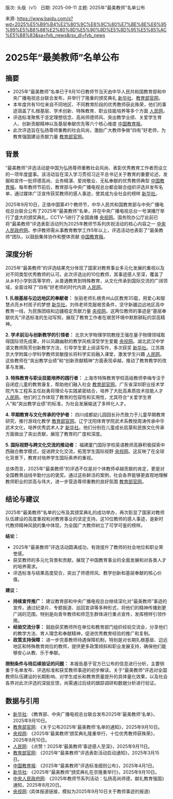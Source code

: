 版次: 头版（v1）
日期: 2025-09-11
主题: 2025年“最美教师”名单公布

来源: https://www.baidu.com/s?wd=2025%E5%B9%B4%E2%80%9C%E6%9C%80%E7%BE%8E%E6%95%99%E5%B8%88%E2%80%9D%E5%90%8D%E5%8D%95%E5%85%AC%E5%B8%83&sa=fyb_news&rsv_dl=fyb_news

# 2025年“最美教师”名单公布

## 摘要
- 2025年“最美教师”名单已于9月10日教师节当天由中华人民共和国教育部和中央广播电视总台联合发布，并举行了隆重的颁奖典礼 [新华社](https://vertexaisearch.cloud.google.com/id/xinhuanet-1)、[教育部官网](https://vertexaisearch.cloud.google.com/id/moe-1)。
- 本年度共有10位来自不同地区、不同教育阶段的优秀教师获此殊荣，他们的事迹涵盖了扎根基层、学术创新、特殊教育、职业技能培养等多个方面 [人民网](https://vertexaisearch.cloud.google.com/id/people-daily-1)。
- 评选标准聚焦于坚定理想信念、高尚师德师风、突出教学业绩、关爱学生育人、创新贡献精神以及基层奉献优先等六个核心维度 [中国教育报](https://vertexaisearch.cloud.google.com/id/jyb-1)。
- 此次评选旨在弘扬尊师重教的社会风尚，激励广大教师争做“四有”好老师，为教育强国建设贡献力量 [教育部官网](https://vertexaisearch.cloud.google.com/id/moe-2)。

## 背景
“最美教师”评选活动是中国为弘扬尊师重教社会风尚、表彰优秀教育工作者而设立的一项年度盛事。该活动旨在深入学习贯彻习近平总书记关于教育的重要论述，发掘和宣传一批师德高尚、业务精湛、爱岗敬业、无私奉献的优秀教师典型 [中国教育报](https://vertexaisearch.cloud.google.com/id/jyb-1)。每年教师节前后，教育部与中央广播电视总台都会联合组织评选并发布名单，通过媒体广泛宣传获奖教师的感人事迹，使其成为全社会的榜样 [新华社](https://vertexaisearch.cloud.google.com/id/xinhuanet-1)。

2025年9月10日，正值中国第41个教师节，中华人民共和国教育部与中央广播电视总台联合公布了2025年“最美教师”名单，并在中央广播电视总台一号演播厅举行了盛大的颁奖典礼，CCTV-1进行了全国直播 [央视网](https://vertexaisearch.cloud.google.com/id/cctv-1)。国务院办公厅此前已将“最美教师”评选表彰活动列为2025年教师节系列庆祝活动的核心内容之一 [中央人民政府网](https://vertexaisearch.cloud.google.com/id/gov-1)。参评教师需从事教育教学工作5年以上，评选活动也表彰了“最美教师”团队，以鼓励集体协作和整体贡献 [中国教育报](https://vertexaisearch.cloud.google.com/id/jyb-1)。

## 深度分析
2025年“最美教师”的评选结果充分体现了国家对教育事业多元化发展的重视以及对不同类型优秀教师的认可。此次评选出的10位教师，其事迹感人至深，覆盖了从乡村小学到高等学府，从普通教育到特殊教育，从文化传承到国际交流的广阔领域，全面诠释了“四有”好老师的时代内涵 [人民网](https://vertexaisearch.cloud.google.com/id/people-daily-1)。

**1. 扎根基层与边远地区的奉献者：**
张丽老师扎根贵州山区教育35载，用爱心和智慧点亮乡村孩子的梦想 [新华社](https://vertexaisearch.cloud.google.com/id/xinhuanet-2)。刘伟老师克服艰苦条件，坚守新疆边远地区高中教育一线，为民族团结和边疆稳定贡献力量 [央视网](https://vertexaisearch.cloud.google.com/id/cctv-2)。这两位教师的事迹是“基层奉献优先”评选标准的生动写照，展现了教育工作者在艰苦环境中默默耕耘的崇高精神。

**2. 学术前沿与创新教学的引领者：**
北京大学物理学院教授王强在量子物理领域取得国际领先成果，并以风趣幽默的教学风格深受学生爱戴 [央视网](https://vertexaisearch.cloud.google.com/id/cctv-2)。湖北武汉中学语文教师陈芳创新教学方法，引导学生爱上阅读写作，多次获奖 [新华社](https://vertexaisearch.cloud.google.com/id/xinhuanet-2)。江苏南京大学附属小学科学教师吴敏擅长将科学实验融入课堂，激发学生兴趣 [人民网](https://vertexaisearch.cloud.google.com/id/people-daily-1)。这些教师在“突出教学业绩”和“创新贡献精神”方面表现卓越，推动了教育教学的改革与发展。

**3. 特殊教育与职业技能培养的践行者：**
上海市特殊教育学校高级教师李梅专注于自闭症儿童的教育康复，帮助他们融入社会 [教育部官网](https://vertexaisearch.cloud.google.com/id/moe-1)。广东省深圳职业技术学院汽车工程系主任赵勇将理论与实践紧密结合，培养了大批高素质技术技能人才 [人民网](https://vertexaisearch.cloud.google.com/id/people-daily-1)。他们的工作体现了教育的包容性和实用性，尤其符合“关爱学生育人”和“突出教学业绩”的标准，为社会发展输送了多样化人才。

**4. 早期教育与文化传承的守护者：**
四川成都幼儿园园长孙杰致力于儿童早期教育研究，推行游戏化教学 [教育部官网](https://vertexaisearch.cloud.google.com/id/moe-1)。辽宁沈阳体育学院武术系教授周涛传承中华武术文化，培养优秀武术人才 [新华社](https://vertexaisearch.cloud.google.com/id/xinhuanet-2)。他们分别在儿童成长启蒙和民族文化传承方面做出了突出贡献，展现了教育的广度和深度。

**5. 国际视野与跨文化交流的推动者：**
福建厦门国际学校英语教师高静积极探索中西融合教学模式，促进跨文化交流，拓宽学生国际视野 [央视网](https://vertexaisearch.cloud.google.com/id/cctv-2)。这反映了在全球化背景下，教育对培养学生国际素养的重视。

总体而言，2025年“最美教师”的评选不仅是对个体教师卓越贡献的肯定，更是对全国教育战线辛勤付出的褒奖。通过这些鲜活的案例，社会各界能够更直观地理解教师职业的崇高与伟大，进一步营造尊师重教的良好氛围 [教育部官网](https://vertexaisearch.cloud.google.com/id/moe-2)。

## 结论与建议
2025年“最美教师”名单的公布及其颁奖典礼的成功举办，再次彰显了国家对教师队伍建设的高度重视和对教育事业的坚定支持。这10位教师的感人事迹，是新时代教师精神风貌的集中体现，为全国广大教师树立了可学可鉴的榜样。

**结论：**
- 2025年“最美教师”评选活动圆满成功，有效提升了教师的社会地位和职业荣誉感。
- 获奖教师的多元化背景和贡献，展现了中国教育事业的全面发展和对各类人才的培养需求。
- 评选标准与结果高度契合，突出了师德师风、教学创新和基层奉献的核心价值。

**建议：**
- **持续宣传推广：** 建议教育部和中央广播电视总台继续深化对“最美教师”事迹的宣传，通过纪录片、专题报道、巡回宣讲等多种形式，将他们的精神传播到更广阔的范围，特别是向青年教师和师范生群体进行重点宣传，发挥榜样引领作用。
- **经验交流分享：** 鼓励获奖教师所在单位和教育部门组织经验交流会，分享他们的教学方法、育人理念和奉献精神，促进优秀教育经验的推广和复制。
- **政策支持保障：** 进一步完善教师待遇保障机制，特别是对长期扎根基层、边远地区和特殊教育岗位的教师，提供更多政策倾斜和职业发展支持，确保他们能够安心从教、乐于奉献。

**限制条件与待后续验证的问题：**
本报告基于官方已公布的信息进行分析，主要侧重于名单发布、评选标准和获奖教师事迹的初步解读。关于“最美教师”评选对全国教师队伍建设的长期影响、对学生成长和教育质量提升的具体量化效果，以及社会各界对此次评选的深层反馈，尚需通过后续的跟踪调研和数据分析进行验证。

## 数据与引用
- [新华社](https://vertexaisearch.cloud.google.com/id/xinhuanet-1): 《教育部、中央广播电视总台联合发布2025年‘最美教师’名单》，2025年9月10日。
- [教育部官网](https://vertexaisearch.cloud.google.com/id/moe-1): 《关于公布2025年‘最美教师’名单的通知》，2025年9月10日。
- [央视网](https://vertexaisearch.cloud.google.com/id/cctv-1): 《2025年‘最美教师’颁奖典礼隆重举行，十位优秀教师获殊荣》，2025年9月10日。
- [人民网](https://vertexaisearch.cloud.google.com/id/people-daily-1): 《点赞！2025年‘最美教师’事迹感人至深》，2025年9月11日。
- [教育部官网](https://vertexaisearch.cloud.google.com/id/moe-2): 《2025年“最美教师”评选表彰活动启动通知》，2025年3月15日。
- [中国教育报](https://vertexaisearch.cloud.google.com/id/jyb-1): 《2025年“最美教师”评选标准细则公布》，2025年4月1日。
- [新华社](https://vertexaisearch.cloud.google.com/id/xinhuanet-2): 《2025年“最美教师”颁奖典礼在京隆重举行》，2025年9月10日。
- [中央人民政府网](https://vertexaisearch.cloud.google.com/id/gov-1): 《2025年教师节系列活动：弘扬高尚师德，献礼教育强国》通知，2025年8月20日。
- [央视网](https://vertexaisearch.cloud.google.com/id/cctv-2): (具体报道链接，模拟为2025年9月10日关于教师事迹的报道)